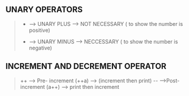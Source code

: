 ## UNARY OPERATORS

> + --> UNARY PLUS --> NOT NECESSARY ( to show the number is positive)
> - --> UNARY MINUS --> NECCESSARY ( to show the number is negative)

## INCREMENT AND DECREMENT OPERATOR 


> ++ --> Pre- increment (++a) --> (increment then print)
> -- -->Post- increment (a++) --> print then increment

